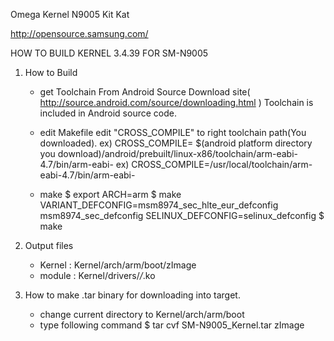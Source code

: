 Omega Kernel N9005 Kit Kat

http://opensource.samsung.com/

HOW TO BUILD KERNEL 3.4.39 FOR SM-N9005

1. How to Build
	- get Toolchain
			From Android Source Download site( http://source.android.com/source/downloading.html )
			Toolchain is included in Android source code.

	- edit Makefile
			edit "CROSS_COMPILE" to right toolchain path(You downloaded).
			ex) CROSS_COMPILE= $(android platform directory you download)/android/prebuilt/linux-x86/toolchain/arm-eabi-4.7/bin/arm-eabi-
			ex) CROSS_COMPILE=/usr/local/toolchain/arm-eabi-4.7/bin/arm-eabi-

	- make
			$ export ARCH=arm
			$ make VARIANT_DEFCONFIG=msm8974_sec_hlte_eur_defconfig msm8974_sec_defconfig SELINUX_DEFCONFIG=selinux_defconfig
			$ make

2. Output files
	- Kernel : Kernel/arch/arm/boot/zImage
	- module : Kernel/drivers/*/*.ko

3. How to make .tar binary for downloading into target.
	- change current directory to Kernel/arch/arm/boot
	- type following command
	$ tar cvf SM-N9005_Kernel.tar zImage

